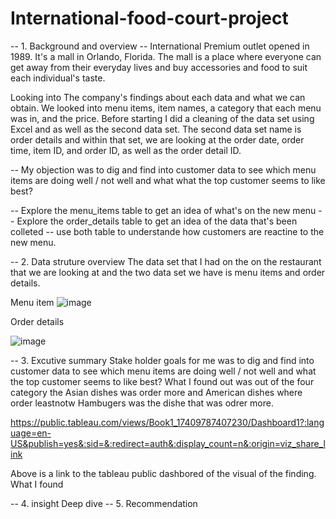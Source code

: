 # International-food-court-project
-- 1. Background and overview --
International Premium outlet opened in 1989. It's a mall in Orlando, Florida. The mall is a place where everyone can get away from their everyday lives and buy accessories and food to suit each individual's taste. 

Looking into The company's findings about each data and what we can obtain. We looked into menu items, item names, a category that each menu was in, and the price. Before starting I did a cleaning of the data set using Excel and as well as the second data set. The second data set name is order details and within that set, we are looking at the order date, order time, item ID, and order ID, as well as the order detail ID. 

 -- My objection was to dig and find into customer data to see which menu items are doing well / not well and what what the top customer seems to like best?

 -- Explore the menu_items table to get an idea of what's on the new menu 
 -- Explore the order_details table to get an idea of the data that's been colleted 
 -- use both table to understande how customers are reactine to the new menu. 

 

-- 2. Data struture overview 
The data set that I had on the on the restaurant that we are looking at and the two data set we have is menu items and order details. 

 Menu item 
![image](https://github.com/user-attachments/assets/055a7507-328a-4753-8128-3848c3478b27)

Order details 

![image](https://github.com/user-attachments/assets/3e067dca-8b39-4048-b7a1-7080fa300e7d)




-- 3. Excutive summary 
Stake holder goals for me was to dig and find into customer data to see which menu items are doing well / not well and what the top customer seems to like best? What I found out was out of the four category the Asian dishes was order more and American dishes where order leastnotw Hambugers was the dishe that was odrer more. 

https://public.tableau.com/views/Book1_17409787407230/Dashboard1?:language=en-US&publish=yes&:sid=&:redirect=auth&:display_count=n&:origin=viz_share_link


Above is a link to the tableau public dashbored of the visual of the finding. What I found 





-- 4. insight Deep dive
-- 5. Recommendation 
